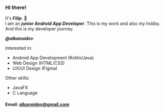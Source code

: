 ### Hi there!

It's ***Filip***. :wave:  
I am an ***junior Android App Developer***. This is my work and also my hobby.
And this is my developer journey.

***@alkanoidev***

Interested in:  
  - Android App Development (Kotlin/Java)  
  - Web Design (HTML/CSS)  
  - UX/UI Design (Figma)  
  
 Other skills:  
  - JavaFX  
  - C Language  

#### Email: alkanoidev@gmail.com
